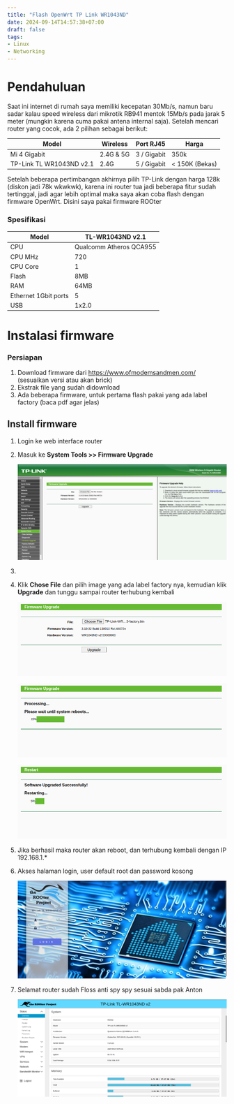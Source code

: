 ```yaml
---
title: "Flash OpenWrt TP Link WR1043ND"
date: 2024-09-14T14:57:38+07:00
draft: false
tags:
- Linux
- Networking
---
```

# Pendahuluan

Saat ini internet di rumah saya memiliki kecepatan 30Mb/s, namun baru sadar kalau speed wireless dari mikrotik RB941 mentok 15Mb/s pada jarak 5 meter (mungkin karena cuma pakai antena internal saja). Setelah mencari router yang cocok, ada 2 pilihan sebagai berikut:

| Model                    | Wireless  | Port RJ45   | Harga          |
| ------------------------ | --------- | ----------- | -------------- |
| Mi 4 Gigabit             | 2.4G & 5G | 3 / Gigabit | 350k           |
| TP-Link TL WR1043ND v2.1 | 2.4G      | 5 / Gigabit | < 150K (Bekas) |

Setelah beberapa pertimbangan akhirnya pilih TP-Link dengan harga 128k (diskon jadi 78k wkwkwk), karena ini router tua jadi beberapa fitur sudah tertinggal, jadi agar lebih optimal maka saya akan coba flash dengan firmware OpenWrt. Disini saya pakai firmware ROOter

### Spesifikasi

| Model                | TL-WR1043ND v2.1        |
| -------------------- | ----------------------- |
| CPU                  | Qualcomm Atheros QCA955 |
| CPU MHz              | 720                     |
| CPU Core             | 1                       |
| Flash                | 8MB                     |
| RAM                  | 64MB                    |
| Ethernet 1Gbit ports | 5                       |
| USB                  | 1x2.0                   |


# Instalasi firmware

### Persiapan

1. Download firmware dari https://www.ofmodemsandmen.com/ (sesuaikan versi atau akan brick)
2. Ekstrak file yang sudah didownload
3. Ada beberapa firmware, untuk pertama flash pakai yang ada label factory (baca pdf agar jelas)

## Install firmware

1. Login ke web interface router
2. Masuk ke **System Tools >> Firmware Upgrade**

   ![img](https://raw.githubusercontent.com/bembenk18/Images/main/Openwrt-WR1043ND/2.png)
3. 
4. Klik **Chose File** dan pilih image yang ada label factory nya, kemudian klik **Upgrade** dan tunggu sampai router terhubung kembali

   ![img](https://raw.githubusercontent.com/bembenk18/Images/main/Openwrt-WR1043ND/3.png)

   ![img](https://raw.githubusercontent.com/bembenk18/Images/main/Openwrt-WR1043ND/4.png)

   ![img](https://raw.githubusercontent.com/bembenk18/Images/main/Openwrt-WR1043ND/5.png)
5. Jika berhasil maka router akan reboot, dan terhubung kembali dengan IP 192.168.1.*
6. Akses halaman login, user default root dan password kosong

   ![img](https://raw.githubusercontent.com/bembenk18/Images/main/Openwrt-WR1043ND/6.png)
7. Selamat router sudah Floss anti spy spy sesuai sabda pak Anton

   ![img](https://raw.githubusercontent.com/bembenk18/Images/main/Openwrt-WR1043ND/7.png)
